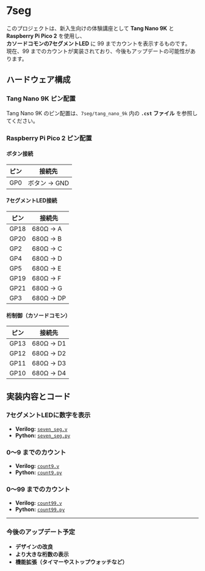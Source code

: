 # 7seg

このプロジェクトは、新入生向けの体験講座として **Tang Nano 9K** と **Raspberry Pi Pico 2** を使用し、  
**カソードコモンの7セグメントLED** に 99 までカウントを表示するものです。  
現在、99 までのカウントが実装されており、今後もアップデートの可能性があります。

## ハードウェア構成

### Tang Nano 9K ピン配置
Tang Nano 9K のピン配置は、`7seg/tang_nano_9k` 内の **`.cst` ファイル** を参照してください。

### Raspberry Pi Pico 2 ピン配置

#### ボタン接続
| ピン | 接続先 |
|------|--------|
| GP0  | ボタン → GND |

#### 7セグメントLED接続
| ピン | 接続先 |
|------|--------|
| GP18 | 680Ω → A |
| GP20 | 680Ω → B |
| GP2  | 680Ω → C |
| GP4  | 680Ω → D |
| GP5  | 680Ω → E |
| GP19 | 680Ω → F |
| GP21 | 680Ω → G |
| GP3  | 680Ω → DP |

#### 桁制御（カソードコモン）
| ピン | 接続先 |
|------|--------|
| GP13 | 680Ω → D1 |
| GP12 | 680Ω → D2 |
| GP11 | 680Ω → D3 |
| GP10 | 680Ω → D4 |

## 実装内容とコード

### 7セグメントLEDに数字を表示
- **Verilog:** [`seven_seg.v`](7seg/tang_nano_9k/seven_seg.v)
- **Python:** [`seven_seg.py`](7seg/raspberrypi_pico/seven_seg.py)

### 0～9 までのカウント
- **Verilog:** [`count9.v`](7seg/tang_nano_9k/count9.v)
- **Python:** [`count9.py`](7seg/raspberrypi_pico/count9.py)

### 0～99 までのカウント
- **Verilog:** [`count99.v`](7seg/tang_nano_9k/count99.v)
- **Python:** [`count99.py`](7seg/raspberrypi_pico/count99.py)

---

### 今後のアップデート予定
- **デザインの改良**
- **より大きな桁数の表示**
- **機能拡張（タイマーやストップウォッチなど）**

